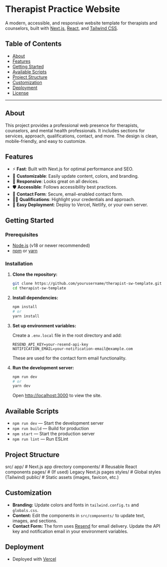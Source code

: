 # Therapist Practice Website

A modern, accessible, and responsive website template for therapists and counselors, built with [Next.js](https://nextjs.org/), [React](https://react.dev/), and [Tailwind CSS](https://tailwindcss.com/).

## Table of Contents

- [About](#about)
- [Features](#features)
- [Getting Started](#getting-started)
- [Available Scripts](#available-scripts)
- [Project Structure](#project-structure)
- [Customization](#customization)
- [Deployment](#deployment)
- [License](#license)

---

## About

This project provides a professional web presence for therapists, counselors, and mental health professionals. It includes sections for services, approach, qualifications, contact, and more. The design is clean, mobile-friendly, and easy to customize.

## Features

- ⚡️ **Fast**: Built with Next.js for optimal performance and SEO.
- 🎨 **Customizable**: Easily update content, colors, and branding.
- 📱 **Responsive**: Looks great on all devices.
- 🛡️ **Accessible**: Follows accessibility best practices.
- 📅 **Contact Form**: Secure, email-enabled contact form.
- 🧑‍🎓 **Qualifications**: Highlight your credentials and approach.
- 📝 **Easy Deployment**: Deploy to Vercel, Netlify, or your own server.

## Getting Started

### Prerequisites

- [Node.js](https://nodejs.org/) (v18 or newer recommended)
- [npm](https://www.npmjs.com/) or [yarn](https://yarnpkg.com/)

### Installation

1. **Clone the repository:**
   ```bash
   git clone https://github.com/yourusername/therapist-sw-template.git
   cd therapist-sw-template
   ```

2. **Install dependencies:**
   ```bash
   npm install
   # or
   yarn install
   ```

3. **Set up environment variables:**

   Create a `.env.local` file in the root directory and add:
   ```
   RESEND_API_KEY=your-resend-api-key
   NOTIFICATION_EMAIL=your-notification-email@example.com
   ```

   These are used for the contact form email functionality.

4. **Run the development server:**
   ```bash
   npm run dev
   # or
   yarn dev
   ```

   Open [http://localhost:3000](http://localhost:3000) to view the site.

## Available Scripts

- `npm run dev` — Start the development server
- `npm run build` — Build for production
- `npm start` — Start the production server
- `npm run lint` — Run ESLint

## Project Structure

src/
  app/           # Next.js app directory
  components/    # Reusable React components
  pages/         # (If used) Legacy Next.js pages
  styles/        # Global styles (Tailwind)
  public/        # Static assets (images, favicon, etc.)


## Customization

- **Branding:** Update colors and fonts in `tailwind.config.ts` and `globals.css`.
- **Content:** Edit the components in `src/components/` to update text, images, and sections.
- **Contact Form:** The form uses [Resend](https://resend.com/) for email delivery. Update the API key and notification email in your environment variables.

## Deployment

- Deployed with [Vercel](https://therapist-sw-template-o8llmc1vr-zwsailes-projects.vercel.app/)
